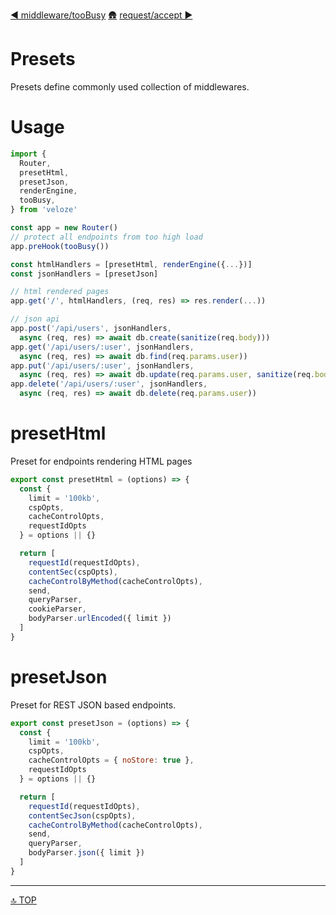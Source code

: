 [◀︎ middleware/tooBusy](../core/tooBusy.md)
[🛖](../index.md)
[request/accept ▶](../request/accept.md)

# Presets

Presets define commonly used collection of middlewares.

# Usage

```js
import { 
  Router, 
  presetHtml, 
  presetJson,
  renderEngine,
  tooBusy,
} from 'veloze'

const app = new Router()
// protect all endpoints from too high load
app.preHook(tooBusy())

const htmlHandlers = [presetHtml, renderEngine({...})]
const jsonHandlers = [presetJson]

// html rendered pages
app.get('/', htmlHandlers, (req, res) => res.render(...))

// json api
app.post('/api/users', jsonHandlers, 
  async (req, res) => await db.create(sanitize(req.body)))
app.get('/api/users/:user', jsonHandlers, 
  async (req, res) => await db.find(req.params.user))
app.put('/api/users/:user', jsonHandlers, 
  async (req, res) => await db.update(req.params.user, sanitize(req.body)))
app.delete('/api/users/:user', jsonHandlers, 
  async (req, res) => await db.delete(req.params.user))

```

# presetHtml

Preset for endpoints rendering HTML pages

```js
export const presetHtml = (options) => {
  const {
    limit = '100kb',
    cspOpts,
    cacheControlOpts,
    requestIdOpts
  } = options || {}

  return [
    requestId(requestIdOpts),
    contentSec(cspOpts),
    cacheControlByMethod(cacheControlOpts),
    send,
    queryParser,
    cookieParser,
    bodyParser.urlEncoded({ limit })
  ]
}
```

# presetJson

Preset for REST JSON based endpoints.

```js
export const presetJson = (options) => {
  const {
    limit = '100kb',
    cspOpts,
    cacheControlOpts = { noStore: true },
    requestIdOpts
  } = options || {}

  return [
    requestId(requestIdOpts),
    contentSecJson(cspOpts),
    cacheControlByMethod(cacheControlOpts),
    send,
    queryParser,
    bodyParser.json({ limit })
  ]
}
```

---

[🔝 TOP](#top)
